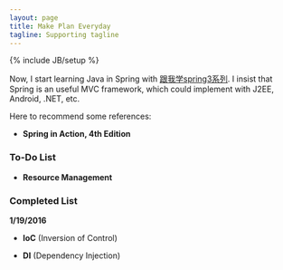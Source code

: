 ```yaml
---
layout: page
title: Make Plan Everyday
tagline: Supporting tagline
---
```

{% include JB/setup %}

Now, I start learning Java in Spring with [跟我学spring3系列](http://jinnianshilongnian.iteye.com/category/206533). I insist that Spring is an useful MVC framework, which could implement with J2EE, Android, .NET, etc.

Here to recommend some references:

- **Spring in Action, 4th Edition**

### To-Do List

- **Resource Management**

### Completed List

**1/19/2016**

- **IoC** (Inversion of Control)

- **DI** (Dependency Injection)





